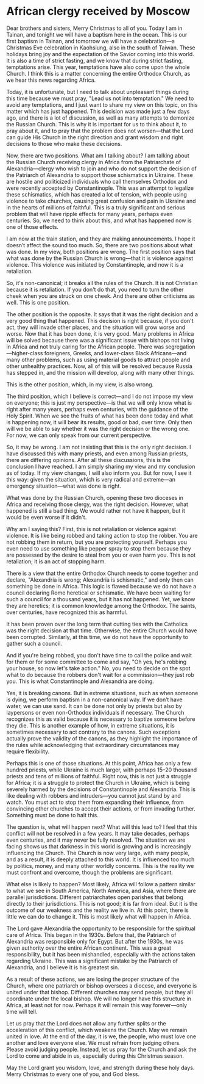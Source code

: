 # African clergy received by Moscow

Dear brothers and sisters, Merry Christmas to all of you. Today I am in Tainan, and tonight we will have a baptism here in the ocean. This is our first baptism in Tainan, and tomorrow we will have a celebration—a Christmas Eve celebration in Kaohsiung, also in the south of Taiwan. These holidays bring joy and the expectation of the Savior coming into this world. It is also a time of strict fasting, and we know that during strict fasting, temptations arise. This year, temptations have also come upon the whole Church. I think this is a matter concerning the entire Orthodox Church, as we hear this news regarding Africa.

Today, it is unfortunate, but I need to talk about unpleasant things during this time because we must pray, "Lead us not into temptation." We need to avoid any temptations, and I just want to share my view on this topic, on this matter which has just happened. This decision was made just a few days ago, and there is a lot of discussion, as well as many attempts to demonize the Russian Church. This is why it is important for us to think about it, to pray about it, and to pray that the problem does not worsen—that the Lord can guide His Church in the right direction and grant wisdom and right decisions to those who make these decisions.

Now, there are two positions. What am I talking about? I am talking about the Russian Church receiving clergy in Africa from the Patriarchate of Alexandria—clergy who wish to join and who do not support the decision of the Patriarch of Alexandria to support those schismatics in Ukraine. These are hostile and politicized individuals who call themselves Orthodox and were recently accepted by Constantinople. This was an attempt to legalize these schismatics, which has created a lot of tension, with people using violence to take churches, causing great confusion and pain in Ukraine and in the hearts of millions of faithful. This is a truly significant and serious problem that will have ripple effects for many years, perhaps even centuries. So, we need to think about this, and what has happened now is one of those effects.

I am now at the train station, and they are making announcements. I hope it doesn’t affect the sound too much. So, there are two positions about what was done. In my view, both positions are wrong. The first position says that what was done by the Russian Church is wrong—that it is violence against violence. This violence was initiated by Constantinople, and now it is a retaliation.

So, it's non-canonical; it breaks all the rules of the Church. It is not Christian because it is retaliation. If you don't do that, you need to turn the other cheek when you are struck on one cheek. And there are other criticisms as well. This is one position.  

The other position is the opposite. It says that it was the right decision and a very good thing that happened. This decision is right because, if you don't act, they will invade other places, and the situation will grow worse and worse. Now that it has been done, it is very good. Many problems in Africa will be solved because there was a significant issue with bishops not living in Africa and not truly caring for the African people. There was segregation—higher-class foreigners, Greeks, and lower-class Black Africans—and many other problems, such as using material goods to attract people and other unhealthy practices. Now, all of this will be resolved because Russia has stepped in, and the mission will develop, along with many other things.  

This is the other position, which, in my view, is also wrong.  

The third position, which I believe is correct—and I do not impose my view on everyone; this is just my perspective—is that we will only know what is right after many years, perhaps even centuries, with the guidance of the Holy Spirit. When we see the fruits of what has been done today and what is happening now, it will bear its results, good or bad, over time. Only then will we be able to say whether it was the right decision or the wrong one. For now, we can only speak from our current perspective.  

So, it may be wrong. I am not insisting that this is the only right decision. I have discussed this with many priests, and even among Russian priests, there are differing opinions. After all these discussions, this is the conclusion I have reached. I am simply sharing my view and my conclusion as of today. If my view changes, I will also inform you. But for now, I see it this way: given the situation, which is very radical and extreme—an emergency situation—what was done is right.  

What was done by the Russian Church, opening these two dioceses in Africa and receiving those clergy, was the right decision. However, what happened is still a bad thing. We would rather not have it happen, but it would be even worse if it didn't.  

Why am I saying this? First, this is not retaliation or violence against violence. It is like being robbed and taking action to stop the robber. You are not robbing them in return, but you are protecting yourself. Perhaps you even need to use something like pepper spray to stop them because they are possessed by the desire to steal from you or even harm you. This is not retaliation; it is an act of stopping harm.  

There is a view that the entire Orthodox Church needs to come together and declare, "Alexandria is wrong; Alexandria is schismatic," and only then can something be done in Africa. This logic is flawed because we do not have a council declaring Rome heretical or schismatic. We have been waiting for such a council for a thousand years, but it has not happened. Yet, we know they are heretics; it is common knowledge among the Orthodox. The saints, over centuries, have recognized this as harmful.  

It has been proven over the long term that cutting ties with the Catholics was the right decision at that time. Otherwise, the entire Church would have been corrupted. Similarly, at this time, we do not have the opportunity to gather such a council.

And if you're being robbed, you don't have time to call the police and wait for them or for some committee to come and say, "Oh yes, he's robbing your house, so now let's take action." No, you need to decide on the spot what to do because the robbers don't wait for a commission—they just rob you. This is what Constantinople and Alexandria are doing.  

Yes, it is breaking canons. But in extreme situations, such as when someone is dying, we perform baptism in a non-canonical way. If we don’t have water, we can use sand. It can be done not only by priests but also by laypersons or even non-Orthodox individuals if necessary. The Church recognizes this as valid because it is necessary to baptize someone before they die. This is another example of how, in extreme situations, it is sometimes necessary to act contrary to the canons. Such exceptions actually prove the validity of the canons, as they highlight the importance of the rules while acknowledging that extraordinary circumstances may require flexibility.  

Perhaps this is one of those situations. At this point, Africa has only a few hundred priests, while Ukraine is much larger, with perhaps 15–20 thousand priests and tens of millions of faithful. Right now, this is not just a struggle for Africa; it is a struggle to protect the Church in Ukraine, which is being severely harmed by the decisions of Constantinople and Alexandria. This is like dealing with robbers and intruders—you cannot just stand by and watch. You must act to stop them from expanding their influence, from convincing other churches to accept their actions, or from invading further. Something must be done to halt this.  

The question is, what will happen next? What will this lead to? I feel that this conflict will not be resolved in a few years. It may take decades, perhaps even centuries, and it may never be fully resolved. The situation we are facing shows us that darkness in this world is growing and is increasingly influencing the Church. The Church is now very large, with many people, and as a result, it is deeply attached to this world. It is influenced too much by politics, money, and many other worldly concerns. This is the reality we must confront and overcome, though the problems are significant.  

What else is likely to happen? Most likely, Africa will follow a pattern similar to what we see in South America, North America, and Asia, where there are parallel jurisdictions. Different patriarchates open parishes that belong directly to their jurisdictions. This is not good; it is far from ideal. But it is the outcome of our weakness and the reality we live in. At this point, there is little we can do to change it. This is most likely what will happen in Africa.  

The Lord gave Alexandria the opportunity to be responsible for the spiritual care of Africa. This began in the 1930s. Before that, the Patriarch of Alexandria was responsible only for Egypt. But after the 1930s, he was given authority over the entire African continent. This was a great responsibility, but it has been mishandled, especially with the actions taken regarding Ukraine. This was a significant mistake by the Patriarch of Alexandria, and I believe it is his greatest sin.  

As a result of these actions, we are losing the proper structure of the Church, where one patriarch or bishop oversees a diocese, and everyone is united under that bishop. Different churches may send people, but they all coordinate under the local bishop. We will no longer have this structure in Africa, at least not for now. Perhaps it will remain this way forever—only time will tell.

Let us pray that the Lord does not allow any further splits or the acceleration of this conflict, which weakens the Church. May we remain united in love. At the end of the day, it is we, the people, who must love one another and love everyone else. We must refrain from judging others. Please avoid judging people. Instead, let us pray for the Church and ask the Lord to come and abide in us, especially during this Christmas season.  

May the Lord grant you wisdom, love, and strength during these holy days. Merry Christmas to every one of you, and God bless.

